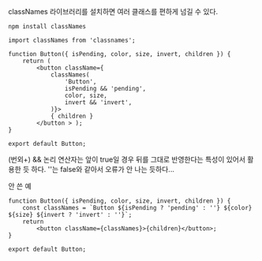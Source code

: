 classNames 라이브러리를 설치하면
여러 클래스를 편하게 넘길 수 있다.

	npm install classNames

```JSX
import classNames from 'classnames'; 

function Button({ isPending, color, size, invert, children }) { 
	return ( 
		<button className={
			classNames( 
				'Button', 
				isPending && 'pending', 
				color, size, 
				invert && 'invert', 
			)}>
			{ children } 
		</button > ); 
} 

export default Button;
```

(번외+)
&& 논리 연산자는 앞이 true일 경우 뒤를 그대로 반영한다는 특성이 있어서 활용한 듯 하다.
''는 false와 같아서 오류가 안 나는 듯하다...


안 쓴 예
```JSX
function Button({ isPending, color, size, invert, children }) { 
	const classNames = `Button ${isPending ? 'pending' : ''} ${color} ${size} ${invert ? 'invert' : ''}`; 
	return 
		<button className={classNames}>{children}</button>; 
} 

export default Button;
```